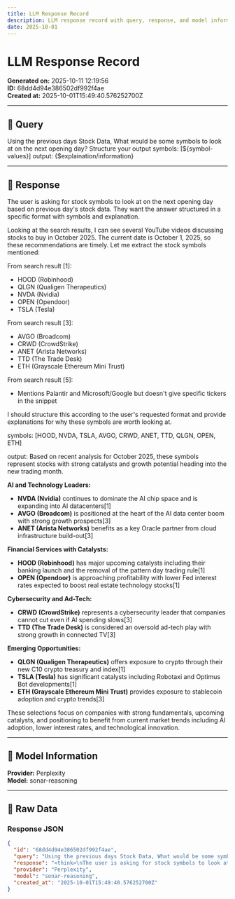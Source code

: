 ```yaml
---
title: LLM Response Record
description: LLM response record with query, response, and model information
date: 2025-10-01
---
```


# LLM Response Record

**Generated on:** 2025-10-11 12:19:56  
**ID:** 68dd4d94e386502df992f4ae  
**Created at:** 2025-10-01T15:49:40.576252700Z

---

## 🤖 Query

Using the previous days Stock Data, What would be some symbols to look at on the next opening day?
Structure your output
symbols: [${symbol-values}]
output: {$explaination/information}

---

## 💬 Response

<think>
The user is asking for stock symbols to look at on the next opening day based on previous day's stock data. They want the answer structured in a specific format with symbols and explanation.

Looking at the search results, I can see several YouTube videos discussing stocks to buy in October 2025. The current date is October 1, 2025, so these recommendations are timely. Let me extract the stock symbols mentioned:

From search result [1]:
- HOOD (Robinhood)
- QLGN (Qualigen Therapeutics)
- NVDA (Nvidia)
- OPEN (Opendoor)
- TSLA (Tesla)

From search result [3]:
- AVGO (Broadcom)
- CRWD (CrowdStrike)
- ANET (Arista Networks)
- TTD (The Trade Desk)
- ETH (Grayscale Ethereum Mini Trust)

From search result [5]:
- Mentions Palantir and Microsoft/Google but doesn't give specific tickers in the snippet

I should structure this according to the user's requested format and provide explanations for why these symbols are worth looking at.
</think>

symbols: [HOOD, NVDA, TSLA, AVGO, CRWD, ANET, TTD, QLGN, OPEN, ETH]

output: Based on recent analysis for October 2025, these symbols represent stocks with strong catalysts and growth potential heading into the new trading month.

**AI and Technology Leaders:**
- **NVDA (Nvidia)** continues to dominate the AI chip space and is expanding into AI datacenters[1]
- **AVGO (Broadcom)** is positioned at the heart of the AI data center boom with strong growth prospects[3]
- **ANET (Arista Networks)** benefits as a key Oracle partner from cloud infrastructure build-out[3]

**Financial Services with Catalysts:**
- **HOOD (Robinhood)** has major upcoming catalysts including their banking launch and the removal of the pattern day trading rule[1]
- **OPEN (Opendoor)** is approaching profitability with lower Fed interest rates expected to boost real estate technology stocks[1]

**Cybersecurity and Ad-Tech:**
- **CRWD (CrowdStrike)** represents a cybersecurity leader that companies cannot cut even if AI spending slows[3]
- **TTD (The Trade Desk)** is considered an oversold ad-tech play with strong growth in connected TV[3]

**Emerging Opportunities:**
- **QLGN (Qualigen Therapeutics)** offers exposure to crypto through their new C10 crypto treasury and index[1]
- **TSLA (Tesla)** has significant catalysts including Robotaxi and Optimus Bot developments[1]
- **ETH (Grayscale Ethereum Mini Trust)** provides exposure to stablecoin adoption and crypto trends[3]

These selections focus on companies with strong fundamentals, upcoming catalysts, and positioning to benefit from current market trends including AI adoption, lower interest rates, and technological innovation.

---

## 🔧 Model Information

**Provider:** Perplexity  
**Model:** sonar-reasoning

---

## 📄 Raw Data

### Response JSON
```json
{
  "id": "68dd4d94e386502df992f4ae",
  "query": "Using the previous days Stock Data, What would be some symbols to look at on the next opening day?\nStructure your output\nsymbols: [${symbol-values}]\noutput: {$explaination/information}",
  "response": "<think>\nThe user is asking for stock symbols to look at on the next opening day based on previous day's stock data. They want the answer structured in a specific format with symbols and explanation.\n\nLooking at the search results, I can see several YouTube videos discussing stocks to buy in October 2025. The current date is October 1, 2025, so these recommendations are timely. Let me extract the stock symbols mentioned:\n\nFrom search result [1]:\n- HOOD (Robinhood)\n- QLGN (Qualigen Therapeutics)\n- NVDA (Nvidia)\n- OPEN (Opendoor)\n- TSLA (Tesla)\n\nFrom search result [3]:\n- AVGO (Broadcom)\n- CRWD (CrowdStrike)\n- ANET (Arista Networks)\n- TTD (The Trade Desk)\n- ETH (Grayscale Ethereum Mini Trust)\n\nFrom search result [5]:\n- Mentions Palantir and Microsoft/Google but doesn't give specific tickers in the snippet\n\nI should structure this according to the user's requested format and provide explanations for why these symbols are worth looking at.\n</think>\n\nsymbols: [HOOD, NVDA, TSLA, AVGO, CRWD, ANET, TTD, QLGN, OPEN, ETH]\n\noutput: Based on recent analysis for October 2025, these symbols represent stocks with strong catalysts and growth potential heading into the new trading month.\n\n**AI and Technology Leaders:**\n- **NVDA (Nvidia)** continues to dominate the AI chip space and is expanding into AI datacenters[1]\n- **AVGO (Broadcom)** is positioned at the heart of the AI data center boom with strong growth prospects[3]\n- **ANET (Arista Networks)** benefits as a key Oracle partner from cloud infrastructure build-out[3]\n\n**Financial Services with Catalysts:**\n- **HOOD (Robinhood)** has major upcoming catalysts including their banking launch and the removal of the pattern day trading rule[1]\n- **OPEN (Opendoor)** is approaching profitability with lower Fed interest rates expected to boost real estate technology stocks[1]\n\n**Cybersecurity and Ad-Tech:**\n- **CRWD (CrowdStrike)** represents a cybersecurity leader that companies cannot cut even if AI spending slows[3]\n- **TTD (The Trade Desk)** is considered an oversold ad-tech play with strong growth in connected TV[3]\n\n**Emerging Opportunities:**\n- **QLGN (Qualigen Therapeutics)** offers exposure to crypto through their new C10 crypto treasury and index[1]\n- **TSLA (Tesla)** has significant catalysts including Robotaxi and Optimus Bot developments[1]\n- **ETH (Grayscale Ethereum Mini Trust)** provides exposure to stablecoin adoption and crypto trends[3]\n\nThese selections focus on companies with strong fundamentals, upcoming catalysts, and positioning to benefit from current market trends including AI adoption, lower interest rates, and technological innovation.",
  "provider": "Perplexity",
  "model": "sonar-reasoning",
  "created_at": "2025-10-01T15:49:40.576252700Z"
}
```